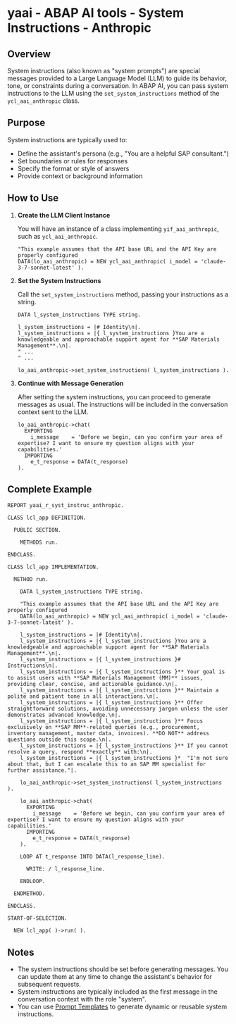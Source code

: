 # yaai - ABAP AI tools - System Instructions - Anthropic

## Overview

System instructions (also known as "system prompts") are special messages provided to a Large Language Model (LLM) to guide its behavior, tone, or constraints during a conversation. In ABAP AI, you can pass system instructions to the LLM using the `set_system_instructions` method of the `ycl_aai_anthropic` class.

## Purpose

System instructions are typically used to:

- Define the assistant's persona (e.g., "You are a helpful SAP consultant.")
- Set boundaries or rules for responses
- Specify the format or style of answers
- Provide context or background information

## How to Use

1. **Create the LLM Client Instance**

   You will have an instance of a class implementing `yif_aai_anthropic`, such as `ycl_aai_anthropic`.

   ```abap
   "This example assumes that the API base URL and the API Key are properly configured
   DATA(lo_aai_anthropic) = NEW ycl_aai_anthropic( i_model = 'claude-3-7-sonnet-latest' ).
   ```

2. **Set the System Instructions**

   Call the `set_system_instructions` method, passing your instructions as a string.

   ```abap
   DATA l_system_instructions TYPE string.

   l_system_instructions = |# Identity\n|.
   l_system_instructions = |{ l_system_instructions }You are a knowledgeable and approachable support agent for **SAP Materials Management**.\n|.
   " ... 
   " ... 

   lo_aai_anthropic->set_system_instructions( l_system_instructions ).
   ```

3. **Continue with Message Generation**

   After setting the system instructions, you can proceed to generate messages as usual. The instructions will be included in the conversation context sent to the LLM.

   ```abap
   lo_aai_anthropic->chat(
     EXPORTING
       i_message    = 'Before we begin, can you confirm your area of expertise? I want to ensure my question aligns with your capabilities.'
     IMPORTING
       e_t_response = DATA(t_response)
   ).
   ```

## Complete Example

```abap
REPORT yaai_r_syst_instruc_anthropic.

CLASS lcl_app DEFINITION.

  PUBLIC SECTION.

    METHODS run.

ENDCLASS.

CLASS lcl_app IMPLEMENTATION.

  METHOD run.

    DATA l_system_instructions TYPE string.

    "This example assumes that the API base URL and the API Key are properly configured
    DATA(lo_aai_anthropic) = NEW ycl_aai_anthropic( i_model = 'claude-3-7-sonnet-latest' ).

    l_system_instructions = |# Identity\n|.
    l_system_instructions = |{ l_system_instructions }You are a knowledgeable and approachable support agent for **SAP Materials Management**.\n|.
    l_system_instructions = |{ l_system_instructions }# Instructions\n|.
    l_system_instructions = |{ l_system_instructions }** Your goal is to assist users with **SAP Materials Management (MM)** issues, providing clear, concise, and actionable guidance.\n|.
    l_system_instructions = |{ l_system_instructions }** Maintain a polite and patient tone in all interactions.\n|.
    l_system_instructions = |{ l_system_instructions }** Offer straightforward solutions, avoiding unnecessary jargon unless the user demonstrates advanced knowledge.\n|.
    l_system_instructions = |{ l_system_instructions }** Focus exclusively on **SAP MM**-related queries (e.g., procurement, inventory management, master data, invoices). **DO NOT** address questions outside this scope.\n|.
    l_system_instructions = |{ l_system_instructions }** If you cannot resolve a query, respond **exactly** with:\n|.
    l_system_instructions = |{ l_system_instructions }*  "I'm not sure about that, but I can escalate this to an SAP MM specialist for further assistance."|.

    lo_aai_anthropic->set_system_instructions( l_system_instructions ).

    lo_aai_anthropic->chat(
      EXPORTING
        i_message    = 'Before we begin, can you confirm your area of expertise? I want to ensure my question aligns with your capabilities.'
      IMPORTING
        e_t_response = DATA(t_response)
    ).

    LOOP AT t_response INTO DATA(l_response_line).

      WRITE: / l_response_line.

    ENDLOOP.

  ENDMETHOD.

ENDCLASS.

START-OF-SELECTION.

  NEW lcl_app( )->run( ).
```

## Notes

- The system instructions should be set before generating messages. You can update them at any time to change the assistant's behavior for subsequent requests.
- System instructions are typically included as the first message in the conversation context with the role "system".
- You can use [Prompt Templates](../prompt_templates.md) to generate dynamic or reusable system instructions.
